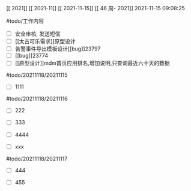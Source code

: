 [[ 2021]]
[[ 2021-11]]
[[ 2021-11-15]]
[[ 46 周- 2021]]
 2021-11-15 09:08:25
 
 #todo/工作内容 
 - [ ] 安全审核, 发送短信
 - [ ] [[太古可乐需求]]原型设计
 - [ ] 告警事件导出模板设计[[bug]]23797
 - [ ] [[bug]]23774
 - [ ] [[原型设计]]mdm首页应用排名,增加说明,只查询最近六十天的数据

#todo/20211118/20211115	
- [ ] 1111

#todo/20211118/20211116
- [ ] 222
- [ ] 333
- [ ] 4444
- [ ] xxx


#todo/20211118/20211117	
- [ ] 444
- [ ] 455

